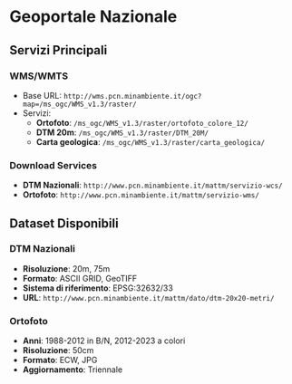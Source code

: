 # Geoportale Nazionale

## Servizi Principali

### WMS/WMTS
- Base URL: `http://wms.pcn.minambiente.it/ogc?map=/ms_ogc/WMS_v1.3/raster/`
- Servizi:
  - **Ortofoto**: `/ms_ogc/WMS_v1.3/raster/ortofoto_colore_12/`
  - **DTM 20m**: `/ms_ogc/WMS_v1.3/raster/DTM_20M/`
  - **Carta geologica**: `/ms_ogc/WMS_v1.3/raster/carta_geologica/`

### Download Services
- **DTM Nazionali**: `http://www.pcn.minambiente.it/mattm/servizio-wcs/`
- **Ortofoto**: `http://www.pcn.minambiente.it/mattm/servizio-wms/`

## Dataset Disponibili

### DTM Nazionali
- **Risoluzione**: 20m, 75m
- **Formato**: ASCII GRID, GeoTIFF
- **Sistema di riferimento**: EPSG:32632/33
- **URL**: `http://www.pcn.minambiente.it/mattm/dato/dtm-20x20-metri/`

### Ortofoto
- **Anni**: 1988-2012 in B/N, 2012-2023 a colori
- **Risoluzione**: 50cm
- **Formato**: ECW, JPG
- **Aggiornamento**: Triennale
